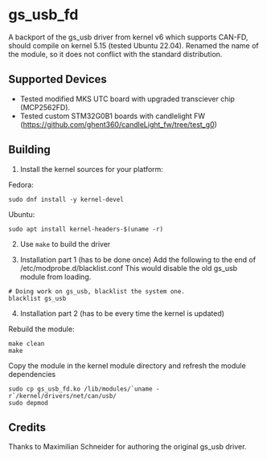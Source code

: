 # gs_usb_fd

A backport of the gs_usb driver from kernel v6 which supports CAN-FD, should compile on kernel 5.15 (tested Ubuntu 22.04). Renamed the name of the module, so it does not conflict with the standard distribution.

## Supported Devices

- Tested modified MKS UTC board with upgraded transciever chip (MCP2562FD).
- Tested custom STM32G0B1 boards with candlelight FW (https://github.com/ghent360/candleLight_fw/tree/test_g0)

## Building

1. Install the kernel sources for your platform:

Fedora:

```
sudo dnf install -y kernel-devel
```

Ubuntu:

```
sudo apt install kernel-headers-$(uname -r)
```

2. Use `make` to build the driver

3. Installation part 1 (has to be done once)
Add the following to the end of /etc/modprobe.d/blacklist.conf
This would disable the old gs_usb module from loading.
```
# Doing work on gs_usb, blacklist the system one.
blacklist gs_usb
```
4. Installation part 2 (has to be every time the kernel is updated)

Rebuild the module:
```
make clean
make
```

Copy the module in the kernel module directory and refresh the module dependencies
```
sudo cp gs_usb_fd.ko /lib/modules/`uname -r`/kernel/drivers/net/can/usb/
sudo depmod
```

## Credits

Thanks to Maximilian Schneider for authoring the original gs_usb driver.
